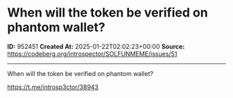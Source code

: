# When will the token be verified on phantom wallet?

**ID:** 952451
**Created At:** 2025-01-22T02:02:23+00:00
**Source:** https://codeberg.org/introspector/SOLFUNMEME/issues/51

---

When will the token be verified on phantom wallet?

https://t.me/introsp3ctor/38943
